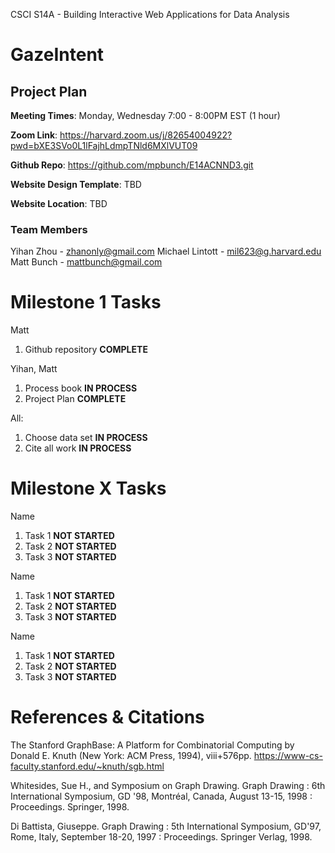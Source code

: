 CSCI S14A - Building Interactive Web Applications for Data Analysis

# GazeIntent

## Project Plan

**Meeting Times**: Monday, Wednesday 7:00 - 8:00PM EST (1 hour)

**Zoom Link**: https://harvard.zoom.us/j/82654004922?pwd=bXE3SVo0L1lFajhLdmpTNld6MXlVUT09

**Github Repo**: https://github.com/mpbunch/E14ACNND3.git

**Website Design Template**: TBD

**Website Location**: TBD

### Team Members

Yihan Zhou - zhanonly@gmail.com
Michael Lintott - mil623@g.harvard.edu
Matt Bunch - mattbunch@gmail.com

# Milestone 1 Tasks

Matt
1. Github repository **COMPLETE**

Yihan, Matt
1. Process book **IN PROCESS**
2. Project Plan **COMPLETE**

All:
1. Choose data set **IN PROCESS**
2. Cite all work **IN PROCESS**

# Milestone X Tasks

Name
1. Task 1 **NOT STARTED**
2. Task 2 **NOT STARTED**
3. Task 3 **NOT STARTED**

Name
1. Task 1 **NOT STARTED**
2. Task 2 **NOT STARTED**
3. Task 3 **NOT STARTED**

Name
1. Task 1 **NOT STARTED**
2. Task 2 **NOT STARTED**
3. Task 3 **NOT STARTED**

# References & Citations

The Stanford GraphBase: A Platform for Combinatorial Computing by Donald E. Knuth (New York: ACM Press, 1994), viii+576pp.
https://www-cs-faculty.stanford.edu/~knuth/sgb.html

Whitesides, Sue H., and Symposium on Graph Drawing. Graph Drawing : 6th International Symposium, GD '98, Montréal, Canada, August 13-15, 1998 : Proceedings. Springer, 1998.

Di Battista, Giuseppe. Graph Drawing : 5th International Symposium, GD'97, Rome, Italy, September 18-20, 1997 : Proceedings. Springer Verlag, 1998.
